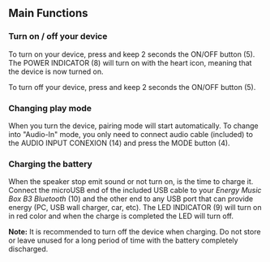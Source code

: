 ## Main Functions

### Turn on / off your device

To turn on your device, press and keep 2 seconds the ON/OFF button (5). The POWER INDICATOR (8) will turn on with the heart icon, meaning that the device is now turned on.

To turn off your device, press and keep 2 seconds the ON/OFF button (5).

### Changing play mode

When you turn the device, pairing mode will start automatically. To change into "Audio-In" mode, you only need to connect audio cable (included) to the AUDIO INPUT CONEXION (14) and press the MODE button (4).

### Charging the battery

When the speaker stop emit sound or not turn on, is the time to charge it. Connect the microUSB end of the included USB cable to your *Energy Music Box B3 Bluetooth* (10) and the other end to any USB port that can provide energy (PC, USB wall charger, car, etc). The LED INDICATOR (9) will turn on in red color and when the charge is completed the LED will turn off.

**Note:** It is recommended to turn off the device when charging. Do not store or leave unused for a long period of time with the battery completely discharged.
